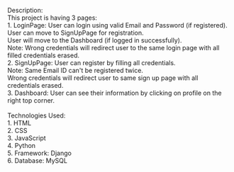 Description: <br>
        This project is having 3 pages: <br>
        1.    LoginPage: User can login using valid Email and Password (if registered).<br>
                         User can move to SignUpPage for registration.<br>
                         User will move to the Dashboard (if logged in successfully).<br> 
                   Note: Wrong credentials will redirect user to the same login page with all filled credentials erased.<br>
        2.    SignUpPage: User can register by filling all credentials.<br>
                    Note: Same Email ID can't be registered twice.<br>
                          Wrong credentials will redirect user to same sign up page with all credentials erased.<br>
        3.    Dashboard: User can see their information by clicking on profile on the right top corner.<br>
<br>
Technologies Used:<br>
        1.    HTML<br>
        2.    CSS<br>
        3.    JavaScript<br>
        4.    Python<br>
        5.    Framework:    Django<br>
        6.    Database:     MySQL<br>
                         
